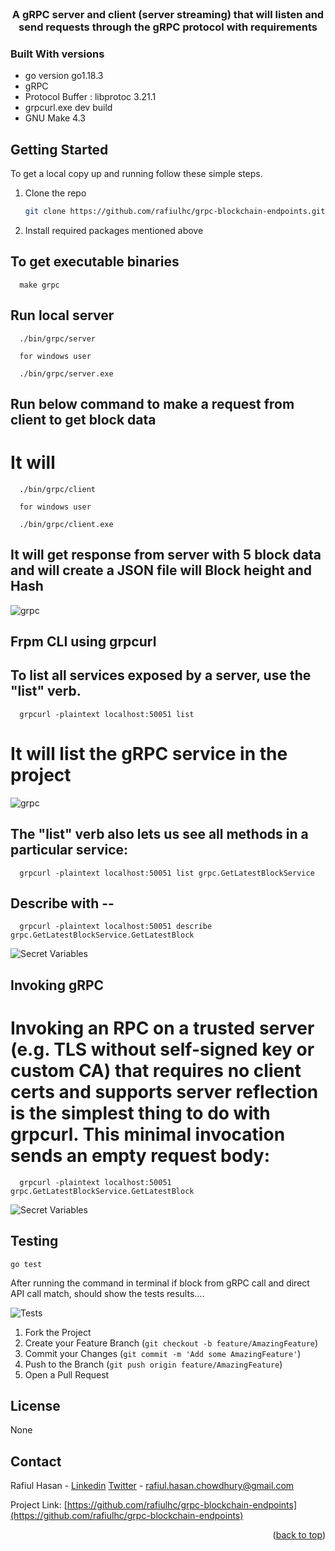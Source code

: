 <div id="top"></div>

<!-- PROJECT SHIELDS -->
<!--
*** I'm using markdown "reference style" links for readability.
*** Reference links are enclosed in brackets [ ] instead of parentheses ( ).
*** https://www.markdownguide.org/basic-syntax/#reference-style-links
-->




<!-- PROJECT LOGO -->
<br />
<div align="center">


  <h3 align="center">A gRPC server and client (server streaming) that will listen and
send requests through the gRPC protocol with  requirements</h3>


</div>




### Built With versions

* go version go1.18.3
* gRPC
* Protocol Buffer : libprotoc 3.21.1
* grpcurl.exe dev build
* GNU Make 4.3








<!-- GETTING STARTED -->
## Getting Started

To get a local copy up and running follow these simple steps.




1. Clone the repo
   ```sh
   git clone https://github.com/rafiulhc/grpc-blockchain-endpoints.git
   ```
2. Install required packages mentioned above




## To get executable binaries

```
  make grpc
  ```
## Run local server
```
  ./bin/grpc/server

  for windows user

  ./bin/grpc/server.exe
  ```

## Run below command to make a request from client to get block data
# It will
```
  ./bin/grpc/client

  for windows user

  ./bin/grpc/client.exe
  ```

## It will get response from server with 5 block data and will create a JSON file will Block height and Hash
![grpc](https://user-images.githubusercontent.com/68476971/191175281-2816f882-a3a4-46f7-ab70-0bb55266873f.png)

## Frpm CLI using grpcurl

## To list all services exposed by a server, use the "list" verb.

```
  grpcurl -plaintext localhost:50051 list
  ```
# It will list the gRPC service in the project

![grpc](https://user-images.githubusercontent.com/68476971/191175281-2816f882-a3a4-46f7-ab70-0bb55266873f.png)

## The "list" verb also lets us see all methods in a particular service:

```
  grpcurl -plaintext localhost:50051 list grpc.GetLatestBlockService
  ```
## Describe with --
```
  grpcurl -plaintext localhost:50051 describe grpc.GetLatestBlockService.GetLatestBlock
  ```
![Secret Variables](https://user-images.githubusercontent.com/68476971/169951589-da24b489-0cb6-44f8-a1fb-f9f02afca154.png)

## Invoking gRPC

# Invoking an RPC on a trusted server (e.g. TLS without self-signed key or custom CA) that requires no client certs and supports server reflection is the simplest thing to do with grpcurl. This minimal invocation sends an empty request body:
```
  grpcurl -plaintext localhost:50051 grpc.GetLatestBlockService.GetLatestBlock
  ```
![Secret Variables](https://user-images.githubusercontent.com/68476971/169951589-da24b489-0cb6-44f8-a1fb-f9f02afca154.png)

<!--Testing-->
## Testing

  ```
  go test
  ```


After running the command in terminal if block from gRPC call and direct API call match, should show the tests results....


![Tests](https://user-images.githubusercontent.com/68476971/191172357-e5e74903-196b-4c7d-9652-fe52ef8c8a92.png)






1. Fork the Project
2. Create your Feature Branch (`git checkout -b feature/AmazingFeature`)
3. Commit your Changes (`git commit -m 'Add some AmazingFeature'`)
4. Push to the Branch (`git push origin feature/AmazingFeature`)
5. Open a Pull Request





<!-- LICENSE -->
## License

None





<!-- CONTACT -->
## Contact

Rafiul Hasan - [Linkedin](https://www.linkedin.com/in/hrafiul/)
               [Twitter](https://twitter.com/r_hasan_c)
               - rafiul.hasan.chowdhury@gmail.com

Project Link: [https://github.com/rafiulhc/grpc-blockchain-endpoints](https://github.com/rafiulhc/grpc-blockchain-endpoints)

<p align="right">(<a href="#top">back to top</a>)</p>
